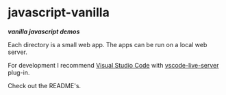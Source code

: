 # javascript-vanilla
<b><i>vanilla javascript demos</i></b>

Each directory is a small web app. The apps can be run on a local web server.

For development I recommend [Visual Studio Code](https://code.visualstudio.com/) with [vscode-live-server](https://github.com/ritwickdey/vscode-live-server) plug-in. 

Check out the README's.
